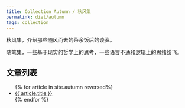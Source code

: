 ```yaml
---
title: Collection Autumn / 秋风集
permalink: diet/autumn
tags: collection
---
```


秋风集，介绍那些随风而去的茶余饭后的谈资。

随笔集，一些基于现实的哲学上的思考，一些语言不通和逻辑上的思绪纷飞。

## 文章列表

<ul>
{% for article in site.autumn reversed%}
<li>
<a href="{{article.url}}">
    {{ article.title }}
</a>
</li>
{% endfor %}
</ul>